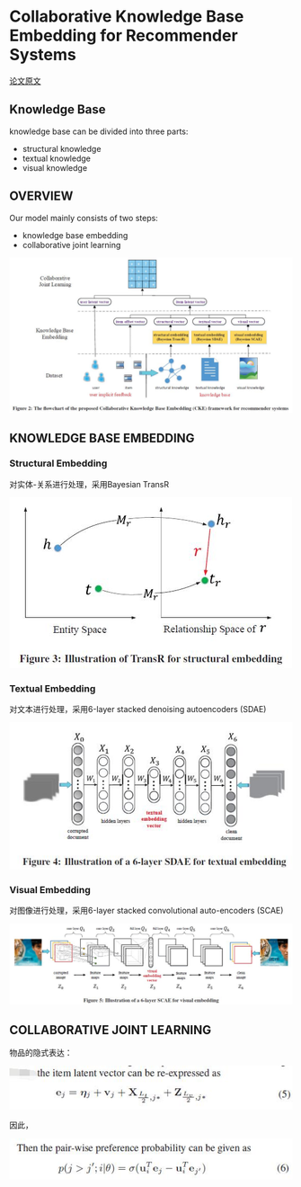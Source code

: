 # Collaborative Knowledge Base Embedding for Recommender Systems

[论文原文](https://github.com/chenboability/RecommenderSystem-Paper/blob/master/Deep%20Learning/paper/Collaborative%20knowledge%20base%20embedding%20for%20recommender%20systems.pdf)

## Knowledge Base

knowledge base can be divided into three parts: 

- structural knowledge
- textual knowledge
- visual knowledge

## OVERVIEW

Our model mainly consists of two steps: 

- knowledge base embedding
- collaborative joint learning

![](res/cke.jpg)

## KNOWLEDGE BASE EMBEDDING

### Structural Embedding

对实体-关系进行处理，采用Bayesian TransR

![](res/TransR.jpg)

### Textual Embedding

对文本进行处理，采用6-layer stacked denoising autoencoders (SDAE)

![](res/6-layerSDAE.jpg)

### Visual Embedding

对图像进行处理，采用6-layer stacked convolutional auto-encoders (SCAE)

![](res/6-layerscae.jpg)

## COLLABORATIVE JOINT LEARNING

物品的隐式表达：

![](res/99.jpg)

因此，

![](res/100.jpg)